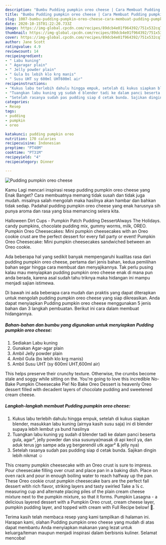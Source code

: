 ```yaml
---
description: "Bumbu Pudding pumpkin oreo cheese | Cara Membuat Pudding pumpkin oreo cheese Yang Bisa Manjain Lidah"
title: "Bumbu Pudding pumpkin oreo cheese | Cara Membuat Pudding pumpkin oreo cheese Yang Bisa Manjain Lidah"
slug: 1007-bumbu-pudding-pumpkin-oreo-cheese-cara-membuat-pudding-pumpkin-oreo-cheese-yang-bisa-manjain-lidah
date: 2020-10-15T01:22:20.733Z
image: https://img-global.cpcdn.com/recipes/89dcb4e01f964392/751x532cq70/pudding-pumpkin-oreo-cheese-foto-resep-utama.jpg
thumbnail: https://img-global.cpcdn.com/recipes/89dcb4e01f964392/751x532cq70/pudding-pumpkin-oreo-cheese-foto-resep-utama.jpg
cover: https://img-global.cpcdn.com/recipes/89dcb4e01f964392/751x532cq70/pudding-pumpkin-oreo-cheese-foto-resep-utama.jpg
author: Jane Scott
ratingvalue: 4.9
reviewcount: 14
recipeingredient:
- " Labu kuning"
- " Agaragar plain"
- " Jelly powder plain"
- " Gula bs lebih klo krg manis"
- " Susu UHT sy 600ml UHT600ml air"
recipeinstructions:
- "Kukus labu terlebih dahulu hingga empuk, setelah di kukus siapkan blender, masukkan labu kuning (airnya kasih susu saja) ini di blender supaya lebih lembut ya bund hasilnya"
- "Tuangkan labu kuning yg sudah d blender tadi ke dalam panci beserta gula, agar², jelly powder dan sisa susunya(masak di api kecil ya, dan aduk terus jgn sampe ada yg bergerendil utk agar² &amp; jelly nya)"
- "Setelah rasanya sudah pas pudding siap d cetak bunda. Sajikan dingin lebih nikmat ☺"
categories:
- Resep
tags:
- pudding
- pumpkin
- oreo

katakunci: pudding pumpkin oreo 
nutrition: 170 calories
recipecuisine: Indonesian
preptime: "PT40M"
cooktime: "PT31M"
recipeyield: "4"
recipecategory: Dinner

---
```



![Pudding pumpkin oreo cheese](https://img-global.cpcdn.com/recipes/89dcb4e01f964392/751x532cq70/pudding-pumpkin-oreo-cheese-foto-resep-utama.jpg)

Kamu Lagi mencari inspirasi resep pudding pumpkin oreo cheese yang Enak Banget? Cara membuatnya memang tidak susah dan tidak juga mudah. misalnya salah mengolah maka hasilnya akan hambar dan bahkan tidak sedap. Padahal pudding pumpkin oreo cheese yang enak harusnya sih punya aroma dan rasa yang bisa memancing selera kita.

Halloween Dirt Cups - Pumpkin Patch Pudding DessertAlways The Holidays. candy pumpkins, chocolate pudding mix, gummy worms, milk, OREO. Pumpkin Oreo Cheesecakes: Mini pumpkin cheesecakes with an Oreo cookie crust are the perfect dessert for every fall party or event! Pumpkin Oreo Cheesecake: Mini pumpkin cheesecakes sandwiched between an Oreo cookie.

Ada beberapa hal yang sedikit banyak mempengaruhi kualitas rasa dari pudding pumpkin oreo cheese, pertama dari jenis bahan, kedua pemilihan bahan segar hingga cara membuat dan menyajikannya. Tak perlu pusing kalau mau menyiapkan pudding pumpkin oreo cheese enak di mana pun anda berada, karena asal sudah tahu triknya maka hidangan ini mampu menjadi sajian istimewa.


Di bawah ini ada beberapa cara mudah dan praktis yang dapat diterapkan untuk mengolah pudding pumpkin oreo cheese yang siap dikreasikan. Anda dapat menyiapkan Pudding pumpkin oreo cheese menggunakan 5 jenis bahan dan 3 langkah pembuatan. Berikut ini cara dalam membuat hidangannya.

<!--inarticleads1-->

##### Bahan-bahan dan bumbu yang digunakan untuk menyiapkan Pudding pumpkin oreo cheese:

1. Sediakan  Labu kuning
1. Gunakan  Agar-agar plain
1. Ambil  Jelly powder plain
1. Ambil  Gula (bs lebih klo krg manis)
1. Ambil  Susu UHT (sy 600ml UHT,600ml air)


This helps preserve their crunchy texture. Otherwise, the crumbs become stale and soggy while sitting on the. You&#39;re going to love this incredible No-Bake Pumpkin Cheesecake Pie! No Bake Oreo Dessert is heavenly Oreo dessert filled with decadent layers of chocolate pudding and sweetened cream cheese. 

<!--inarticleads2-->

##### Langkah-langkah membuat Pudding pumpkin oreo cheese:

1. Kukus labu terlebih dahulu hingga empuk, setelah di kukus siapkan blender, masukkan labu kuning (airnya kasih susu saja) ini di blender supaya lebih lembut ya bund hasilnya
1. Tuangkan labu kuning yg sudah d blender tadi ke dalam panci beserta gula, agar², jelly powder dan sisa susunya(masak di api kecil ya, dan aduk terus jgn sampe ada yg bergerendil utk agar² &amp; jelly nya)
1. Setelah rasanya sudah pas pudding siap d cetak bunda. Sajikan dingin lebih nikmat ☺


This creamy pumpkin cheesecake with an Oreo crust is sure to impress. Pour cheesecake filling over crust and place pan in a baking dish. Place on oven rack and pour in enough boiling water to reach halfway up the pan. These Oreo cookie crust pumpkin cheesecake bars are the perfect fall dessert witih rich flavor, striking layers and tasty swirled Take a ¼ c. measuring cup and alternate placing piles of the plain cream cheese mixture next to the pumpkin mixture, so that it forms. Pumpkin Lasagna - a delicious layered dessert with a Pumpkin Oreo crust, cream cheese layer, pumpkin pudding layer, and topped with cream with Full Recipe below! 🤤. 

Terima kasih telah membaca resep yang kami tampilkan di halaman ini. Harapan kami, olahan Pudding pumpkin oreo cheese yang mudah di atas dapat membantu Anda menyiapkan makanan yang lezat untuk keluarga/teman maupun menjadi inspirasi dalam berbisnis kuliner. Selamat mencoba!

